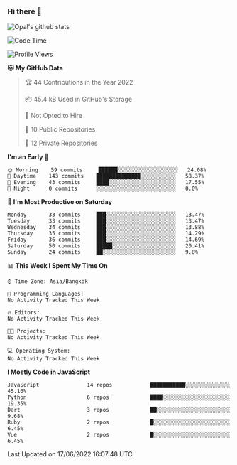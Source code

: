 ### Hi there 👋

![Opal's github stats](https://github-readme-stats.vercel.app/api?username=coolkidneversleep&count_private=true&show_icons=true&theme=radical)


<!--START_SECTION:waka-->
![Code Time](http://img.shields.io/badge/Code%20Time-0%20secs-blue)

![Profile Views](http://img.shields.io/badge/Profile%20Views-12-blue)

**🐱 My GitHub Data** 

> 🏆 44 Contributions in the Year 2022
 > 
> 📦 45.4 kB Used in GitHub's Storage 
 > 
> 🚫 Not Opted to Hire
 > 
> 📜 10 Public Repositories 
 > 
> 🔑 12 Private Repositories  
 > 
**I'm an Early 🐤** 

```text
🌞 Morning    59 commits     ██████░░░░░░░░░░░░░░░░░░░   24.08% 
🌆 Daytime    143 commits    ██████████████░░░░░░░░░░░   58.37% 
🌃 Evening    43 commits     ████░░░░░░░░░░░░░░░░░░░░░   17.55% 
🌙 Night      0 commits      ░░░░░░░░░░░░░░░░░░░░░░░░░   0.0%

```
📅 **I'm Most Productive on Saturday** 

```text
Monday       33 commits     ███░░░░░░░░░░░░░░░░░░░░░░   13.47% 
Tuesday      33 commits     ███░░░░░░░░░░░░░░░░░░░░░░   13.47% 
Wednesday    34 commits     ███░░░░░░░░░░░░░░░░░░░░░░   13.88% 
Thursday     35 commits     ███░░░░░░░░░░░░░░░░░░░░░░   14.29% 
Friday       36 commits     ███░░░░░░░░░░░░░░░░░░░░░░   14.69% 
Saturday     50 commits     █████░░░░░░░░░░░░░░░░░░░░   20.41% 
Sunday       24 commits     ██░░░░░░░░░░░░░░░░░░░░░░░   9.8%

```


📊 **This Week I Spent My Time On** 

```text
⌚︎ Time Zone: Asia/Bangkok

💬 Programming Languages: 
No Activity Tracked This Week

🔥 Editors: 
No Activity Tracked This Week

🐱‍💻 Projects: 
No Activity Tracked This Week

💻 Operating System: 
No Activity Tracked This Week

```

**I Mostly Code in JavaScript** 

```text
JavaScript               14 repos            ███████████░░░░░░░░░░░░░░   45.16% 
Python                   6 repos             ████░░░░░░░░░░░░░░░░░░░░░   19.35% 
Dart                     3 repos             ██░░░░░░░░░░░░░░░░░░░░░░░   9.68% 
Ruby                     2 repos             █░░░░░░░░░░░░░░░░░░░░░░░░   6.45% 
Vue                      2 repos             █░░░░░░░░░░░░░░░░░░░░░░░░   6.45%

```



 Last Updated on 17/06/2022 16:07:48 UTC
<!--END_SECTION:waka-->
